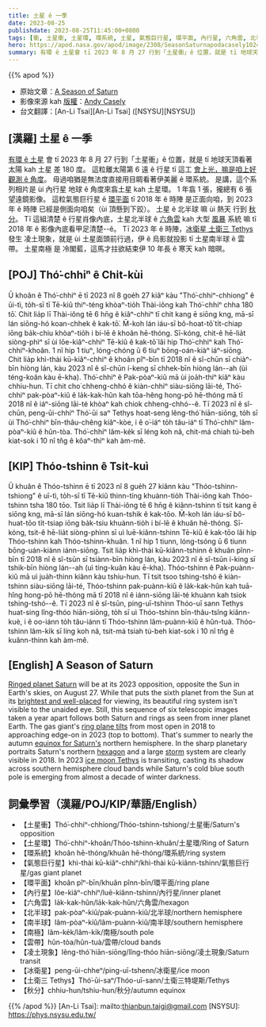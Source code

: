 ```yaml
---
title: 土星 ê 一季
date: 2023-08-25
publishdate: 2023-08-25T11:45:00+0800
tags: [衝, 土星衝, 土星環, 環系統, 土星, 氣態巨行星, 環平面, 內行星, 六角雲, 北半球, 南半球, 雲帶, 凌土現象, 冰衛星, 土衛三 Tethys, 南極, 秋分]
hero: https://apod.nasa.gov/apod/image/2308/SeasonSaturnapodacasely1024.jpg
summary: 有環 ê 土星會 tī 2023 年 8 月 27 行到「土星衝」ê 位置，就是 tī 地球天頂看著太陽 kah 土星 差 180 度。
---
```


{{% apod %}}

- 原始文章：[A Season of Saturn](https://apod.nasa.gov/apod/ap230825.html)
- 影像來源 kah [版權][copyright]：[Andy Casely](https://www.instagram.com/interplanetary_storm_chaser/)
- 台文翻譯：[An-Li Tsai][An-Li Tsai] ([NSYSU][NSYSU])

## [漢羅] 土星 ê 一季
[有環 ê 土星][Ringed planet Saturn] 會 tī 2023 年 8 月 27 行到「土星衝」ê 位置，就是 tī 地球天頂看著太陽 kah 土星 差 180 度。
這粒離太陽第 6 遠 ê 行星 tī 這工 [會上光，嘛是咱上好觀測 ê 角度][brightest and well-placed]。
毋過咱猶是無法度直接用目睭看著伊美麗 ê 環系統。
是講，這个系列相片是 ùi 內行星 地球 ê 角度來翕土星 kah 土星環。
1 年翕 1 張，攏總有 6 張望遠鏡影像。
這粒氣態巨行星 ê [環平面][ring plane tilts] tī 2018 年 ê 時陣 是正面向咱，到 2023 年 ê 時陣 已經是側面向咱矣（ùi 頂懸到下跤）。
土星 ê 北半球 嘛 ùi 熱天 行到 [秋分][equinox for Saturn's]。
Tī 這組清楚 ê 行星肖像內底，土星北半球 ê [六角雲][hexagon] kah 大型 [風暴][storm] 系統 嘛 tī 2018 年 ê 影像內底看甲足清楚--ê。
Tī 2023 年 ê 時陣，[冰衛星 土衛三 Tethys][ice moon Tethys] 發生 凌土現象，就是 ùi 土星面頭前行過，伊 ê 烏影就投影 tī 土星南半球 ê 雲帶。
土星南極 是 冷閣藍，這馬才拄欲結束伊 10 年長 ê 寒天 kah 暗暝。

## [POJ] Thó͘-chhiⁿ ê Chi̍t-kùi
Ū khoân ê Thó͘-chhiⁿ ē tī 2023 nî 8 goe̍h 27 kiâⁿ kàu "Thó͘-chhiⁿ-chhiong" ê ūi-tì, to̍h-sī tī Tē-kiû thiⁿ-téng khòaⁿ-tio̍h Thài-iông kah Thó͘-chhiⁿ chha 180 tō͘.
Chit lia̍p lī Thài-iông tē 6 hn̄g ê kiâⁿ-chhiⁿ tī chit kang ē siōng kng, mā-sī lán siōng-hó koan-chhek ê kak-tō͘.
M̄-koh lán iáu-sī bô-hoat-tō͘ ti̍t-chiap iōng ba̍k-chiu khòaⁿ-tio̍h i bí-lē ê khoân hē-thóng.
Sī-kóng, chit-ê hē-lia̍t siòng-phìⁿ sī ùi lōe-kiâⁿ-chhiⁿ Tē-kiû ê kak-tō͘ lâi hip Thó͘-chhiⁿ kah Thó͘-chhiⁿ-khoân.
1 nî hip 1 tiuⁿ, lóng-chóng ū 6 tiuⁿ bōng-oán-kiàⁿ iáⁿ-siōng.
Chit lia̍p khì-thài kū-kiâⁿ-chhiⁿ ê khoân pîⁿ-bīn tī 2018 nî ê sî-chūn sī chiàⁿ-bīn hiòng lán, kàu 2023 nî ê sî-chūn í-keng sī chhek-bīn hiòng lán--ah (ùi téng-koân kàu ē-kha).
Thó͘-chhiⁿ ê Pak-pòaⁿ-kiû mā ùi joa̍h-thiⁿ kiâⁿ kàu chhiu-hun.
Tī chit cho͘ chheng-chhó ê kiàn-chhiⁿ siàu-siōng lāi-té, Thó͘-chhiⁿ pak-pòaⁿ-kiû ê la̍k-kak-hûn kah tōa-hêng hong-pō hē-thóng mā tī 2018 nî ê iáⁿ-siōng lāi-té khòaⁿ kah chiok chheng-chhó--ê.
Tī 2023 nî ê sî-chūn, peng-ūi-chhiⁿ Thó͘-ūi saⁿ Tethys hoat-seng lêng-thó͘ hiān-siōng, to̍h sī ùi Thó͘-chhiⁿ bīn-thâu-chêng kiâⁿ-kòe, i ê o͘-iáⁿ to̍h tâu-iáⁿ tī Thó͘-chhiⁿ lâm-pòaⁿ-kiû ê hûn-tòa.
Thó͘-chhiⁿ lâm-ke̍k sī léng koh nâ, chit-má chiah tú-beh kiat-sok i 10 nî tn̂g ê kôaⁿ-thiⁿ kah àm-mê.

## [KIP] Thóo-tshinn ê Tsi̍t-kuì
Ū khuân ê Thóo-tshinn ē tī 2023 nî 8 gue̍h 27 kiânn kàu "Thóo-tshinn-tshiong" ê uī-tì, to̍h-sī tī Tē-kiû thinn-tíng khuànn-tio̍h Thài-iông kah Thóo-tshinn tsha 180 tōo.
Tsit lia̍p lī Thài-iông tē 6 hn̄g ê kiânn-tshinn tī tsit kang ē siōng kng, mā-sī lán siōng-hó kuan-tshik ê kak-tōo.
M̄-koh lán iáu-sī bô-huat-tōo ti̍t-tsiap iōng ba̍k-tsiu khuànn-tio̍h i bí-lē ê khuân hē-thóng.
Sī-kóng, tsit-ê hē-lia̍t siòng-phìnn sī uì luē-kiânn-tshinn Tē-kiû ê kak-tōo lâi hip Thóo-tshinn kah Thóo-tshinn-khuân.
1 nî hip 1 tiunn, lóng-tsóng ū 6 tiunn bōng-uán-kiànn iánn-siōng.
Tsit lia̍p khì-thài kū-kiânn-tshinn ê khuân pînn-bīn tī 2018 nî ê sî-tsūn sī tsiànn-bīn hiòng lán, kàu 2023 nî ê sî-tsūn í-king sī tshik-bīn hiòng lán--ah (uì tíng-kuân kàu ē-kha).
Thóo-tshinn ê Pak-puànn-kiû mā uì jua̍h-thinn kiânn kàu tshiu-hun.
Tī tsit tsoo tshing-tshó ê kiàn-tshinn siàu-siōng lāi-té, Thóo-tshinn pak-puànn-kiû ê la̍k-kak-hûn kah tuā-hîng hong-pō hē-thóng mā tī 2018 nî ê iánn-siōng lāi-té khuànn kah tsiok tshing-tshó--ê.
Tī 2023 nî ê sî-tsūn, ping-uī-tshinn Thóo-uī sann Tethys huat-sing lîng-thóo hiān-siōng, to̍h sī uì Thóo-tshinn bīn-thâu-tsîng kiânn-kuè, i ê oo-iánn to̍h tâu-iánn tī Thóo-tshinn lâm-puànn-kiû ê hûn-tuà.
Thóo-tshinn lâm-ki̍k sī líng koh nâ, tsit-má tsiah tú-beh kiat-sok i 10 nî tn̂g ê kuânn-thinn kah àm-mê.

## [English] A Season of Saturn
[Ringed planet Saturn][Ringed planet Saturn] will be at its 2023 opposition, opposite the Sun in Earth's skies, on August 27.
While that puts the sixth planet from the Sun at its [brightest and well-placed][brightest and well-placed] for viewing, its beautiful ring system isn't visible to the unaided eye.
Still, this sequence of six telescopic images taken a year apart follows both Saturn and rings as seen from inner planet Earth.
The gas giant's [ring plane tilts][ring plane tilts] from most open in 2018 to approaching edge-on in 2023 (top to bottom).
That's summer to nearly the autumn [equinox for Saturn's][equinox for Saturn's] northern hemisphere.
In the sharp planetary portraits Saturn's northern [hexagon][hexagon] and a large [storm][storm] system are clearly visible in 2018.
In 2023 [ice moon Tethys][ice moon Tethys] is transiting, casting its shadow across southern hemisphere cloud bands while Saturn's cold blue south pole is emerging from almost a decade of winter darkness.

## 詞彙學習（漢羅/POJ/KIP/華語/English）
- 【土星衝】Thó͘-chhiⁿ-chhiong/Thóo-tshinn-tshiong/土星衝/Saturn's opposition
- 【土星環】Thó͘-chhiⁿ-khoân/Thóo-tshinn-khuân/土星環/Ring of Saturn
- 【環系統】khoân hē-thóng/khuân hē-thóng/環系統/ring system
- 【氣態巨行星】khì-thài kū-kiâⁿ-chhiⁿ/khì-thài kū-kiânn-tshinn/氣態巨行星/gas giant planet
- 【環平面】khoân pîⁿ-bīn/khuân pînn-bīn/環平面/ring plane
- 【內行星】lŏe-kiâⁿ-chhiⁿ/luē-kiânn-tshinn/內行星/inner planet
- 【六角雲】la̍k-kak-hûn/la̍k-kak-hûn/六角雲/hexagon
- 【北半球】pak-pòaⁿ-kiû/pak-puànn-kiû/北半球/northern hemisphere
- 【南半球】lâm-pòaⁿ-kiû/lâm-puànn-kiû/南半球/southern hemisphere
- 【南極】lâm-ke̍k/lâm-ki̍k/南極/south pole
- 【雲帶】hûn-tòa/hûn-tuà/雲帶/cloud bands
- 【凌土現象】lêng-thó͘ hiān-siōng/lîng-thóo hiān-siōng/凌土現象/Saturn transit
- 【冰衛星】peng-ūi-chheⁿ/ping-uī-tshenn/冰衛星/ice moon
- 【土衛三 Tethys】Thó͘-ūi-saⁿ/Thóo-uī-sann/土衛三特堤斯/Tethys
- 【秋分】chhiu-hun/tshiu-hun/秋分/autumn equinox

{{% /apod %}}
[An-Li Tsai]: mailto:thianbun.taigi@gmail.com
[NSYSU]: https://phys.nsysu.edu.tw/

[copyright]: https://apod.nasa.gov/apod/fap/lib/about_apod.html#srapply
[License]: https://creativecommons.org/licenses/by/2.0/

[Ringed planet Saturn]:https://solarsystem.nasa.gov/planets/saturn/overview/
[brightest and well-placed]:https://earthsky.org/astronomy-essentials/saturn-at-opposition-closest-brightest-best/
[ring plane tilts]:https://apod.nasa.gov/apod/ap210919.html
[equinox for Saturn's]:https://apod.nasa.gov/apod/ap091110.html
[hexagon]:https://apod.nasa.gov/apod/ap230618.html
[storm]:https://apod.nasa.gov/apod/ap110119.html
[ice moon Tethys]:https://apod.nasa.gov/apod/ap170205.html
